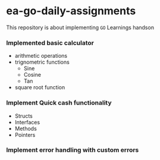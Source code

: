 # ea-go-daily-assignments

This repository is about implementing `GO` Learnings handson

### Implemented basic calculator

- arithmetic operations
- trignometric functions
  - Sine
  - Cosine
  - Tan
- square root function

### Implement Quick cash functionality

- Structs
- Interfaces
- Methods
- Pointers

### Implement error handling with custom errors
